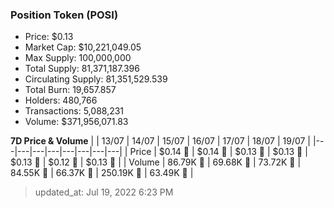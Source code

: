 
  ### Position Token (POSI)
  - Price: $0.13
  - Market Cap: $10,221,049.05
  - Max Supply: 100,000,000
  - Total Supply: 81,371,187.396
  - Circulating Supply: 81,351,529.539
  - Total Burn: 19,657.857
  - Holders: 480,766
  - Transactions: 5,088,231
  - Volume: $371,956,071.83

  **7D Price & Volume**
  | | 13&#x2F;07 | 14&#x2F;07 | 15&#x2F;07 | 16&#x2F;07 | 17&#x2F;07 | 18&#x2F;07 | 19&#x2F;07 |
  |---|---|---|---|---|---|---|---|
  | Price | $0.14 🔻 | $0.14 🚀 | $0.13 🔻 | $0.13 🚀 | $0.13 🔻 | $0.12 🔻 | $0.13 🚀 |
  | Volume | 86.79K 🚀 | 69.68K 🔻 | 73.72K 🚀 | 84.55K 🚀 | 66.37K 🔻 | 250.19K 🚀 | 63.49K 🔻 |

  > updated_at: Jul 19, 2022 6:23 PM
